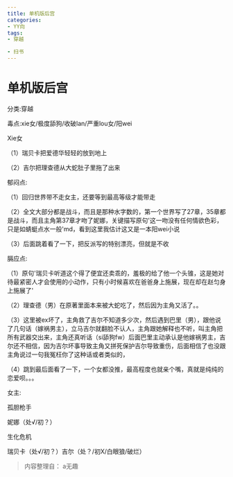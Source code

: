 ```yaml
---
title: 单机版后宫
categories:
- YY向
tags:
- 穿越

- 扫书
---
```

# 单机版后宫
分类:穿越

毒点:xie女/极度舔狗/收破lan/严重lou女/阳wei

Xie女

（1）瑞贝卡把爱德华轻轻的放到地上

（2）吉尔把理查德从大蛇肚子里拖了出来

郁闷点:

（1）回归世界带不走女主，还要等到最高等级才能带走

（2）全文大部分都是战斗，而且是那种水字数的，第一个世界写了27章，35章都是战斗，而且主角第37章才吻了妮娜，关键描写原句'这一吻没有任何情欲色彩，只是如蜻蜓点水一般'md，看到这里我估计这又是一本阳wei小说

（3）后面跳着看了一下，把反派写的特别漂亮，但就是不收

膈应点:

（1）原句'瑞贝卡听道这个得了便宜还卖乖的，羞极的给了他一个头锥，这是她对待最紧密人才会使用的小动作，只有小时候喜欢在爸爸身上施展，现在却在赵匀身上施展了'

（2）理查德（男）在原著里面本来被大蛇吃了，然后因为主角又活了。。

（3）这里被ex坏了，主角救了吉尔不知道多少次，然后遇到巴里（男），跟他说了几句话（嫁祸男主），立马吉尔就翻脸不认人，主角跟她解释也不听，叫主角把所有武器交出来，主角还真听话（si舔狗fw）后面巴里主动承认是他嫁祸男主，吉尔还不相信，因为吉尔坏事导致主角又拼死保护吉尔导致重伤，后面相信了也没跟主角说过一句我冤枉你了这种话或者类似的，

（4）跳到最后面看了一下，一个女都没推，最高程度也就亲个嘴，真就是纯纯的恋爱呗。。。

女主:

孤胆枪手

妮娜（处√/初？）

生化危机

瑞贝卡（处√/初？）吉尔（处？/初X/白眼狼/破烂）


> 内容整理自： a无趣